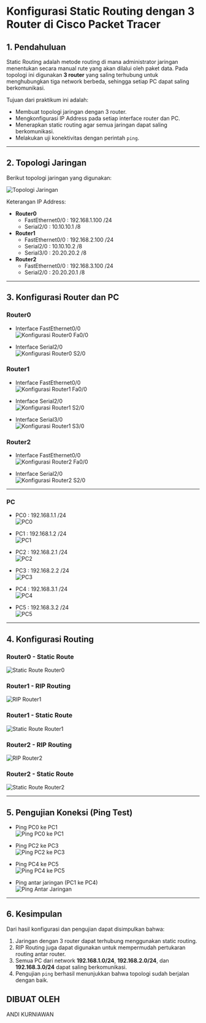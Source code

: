 # Konfigurasi Static Routing dengan 3 Router di Cisco Packet Tracer

## 1. Pendahuluan
Static Routing adalah metode routing di mana administrator jaringan menentukan secara manual rute yang akan dilalui oleh paket data. Pada topologi ini digunakan **3 router** yang saling terhubung untuk menghubungkan tiga network berbeda, sehingga setiap PC dapat saling berkomunikasi.

Tujuan dari praktikum ini adalah:
- Membuat topologi jaringan dengan 3 router.
- Mengkonfigurasi IP Address pada setiap interface router dan PC.
- Menerapkan static routing agar semua jaringan dapat saling berkomunikasi.
- Melakukan uji konektivitas dengan perintah `ping`.

---

## 2. Topologi Jaringan
Berikut topologi jaringan yang digunakan:

![Topologi Jaringan](gambar/Gambar1.png)

Keterangan IP Address:
- **Router0**
  - FastEthernet0/0 : 192.168.1.100 /24
  - Serial2/0 : 10.10.10.1 /8  
- **Router1**
  - FastEthernet0/0 : 192.168.2.100 /24
  - Serial2/0 : 10.10.10.2 /8
  - Serial3/0 : 20.20.20.2 /8
- **Router2**
  - FastEthernet0/0 : 192.168.3.100 /24
  - Serial2/0 : 20.20.20.1 /8  

---

## 3. Konfigurasi Router dan PC

### Router0
- Interface FastEthernet0/0  
![Konfigurasi Router0 Fa0/0](gambar/Gambar2.png)

- Interface Serial2/0  
![Konfigurasi Router0 S2/0](gambar/Gambar3.png)

### Router1
- Interface FastEthernet0/0  
![Konfigurasi Router1 Fa0/0](gambar/Gambar4.png)

- Interface Serial2/0  
![Konfigurasi Router1 S2/0](gambar/Gambar5.png)

- Interface Serial3/0  
![Konfigurasi Router1 S3/0](gambar/Gambar6.png)

### Router2
- Interface FastEthernet0/0  
![Konfigurasi Router2 Fa0/0](gambar/Gambar7.png)

- Interface Serial2/0  
![Konfigurasi Router2 S2/0](gambar/Gambar8.png)

---

### PC
- PC0 : 192.168.1.1 /24  
![PC0](gambar/Gambar9.png)

- PC1 : 192.168.1.2 /24  
![PC1](gambar/Gambar10.png)

- PC2 : 192.168.2.1 /24  
![PC2](gambar/Gambar11.png)

- PC3 : 192.168.2.2 /24  
![PC3](gambar/Gambar12.png)

- PC4 : 192.168.3.1 /24  
![PC4](gambar/Gambar13.png)

- PC5 : 192.168.3.2 /24  
![PC5](gambar/Gambar14.png)

---

## 4. Konfigurasi Routing

### Router0 - Static Route
![Static Route Router0](gambar/Gambar15.png)

### Router1 - RIP Routing
![RIP Router1](gambar/Gambar16.png)

### Router1 - Static Route
![Static Route Router1](gambar/Gambar17.png)

### Router2 - RIP Routing
![RIP Router2](gambar/Gambar18.png)

### Router2 - Static Route
![Static Route Router2](gambar/Gambar19.png)

---

## 5. Pengujian Koneksi (Ping Test)

- Ping PC0 ke PC1  
![Ping PC0 ke PC1](gambar/Gambar20.png)

- Ping PC2 ke PC3  
![Ping PC2 ke PC3](gambar/Gambar21.png)

- Ping PC4 ke PC5  
![Ping PC4 ke PC5](gambar/Gambar22.png)

- Ping antar jaringan (PC1 ke PC4)  
![Ping Antar Jaringan](gambar/Gambar23.png)

---

## 6. Kesimpulan
Dari hasil konfigurasi dan pengujian dapat disimpulkan bahwa:
1. Jaringan dengan 3 router dapat terhubung menggunakan static routing.
2. RIP Routing juga dapat digunakan untuk mempermudah pertukaran routing antar router.
3. Semua PC dari network **192.168.1.0/24**, **192.168.2.0/24**, dan **192.168.3.0/24** dapat saling berkomunikasi.
4. Pengujian `ping` berhasil menunjukkan bahwa topologi sudah berjalan dengan baik.

## DIBUAT OLEH
ANDI KURNIAWAN
